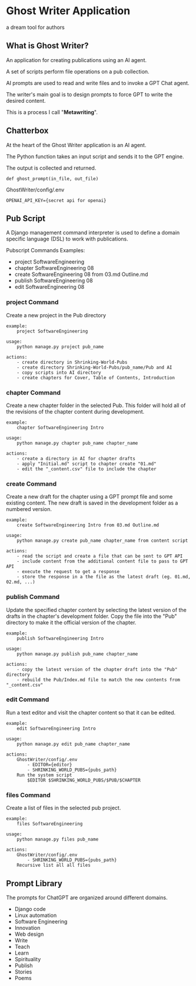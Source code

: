 # Ghost Writer Application

a dream tool for authors

## What is Ghost Writer?

An application for creating publications using an AI agent.

A set of scripts perform file operations on a pub collection.

AI prompts are used to read and write files and to invoke a GPT Chat agent.

The writer's main goal is to design prompts to force GPT to write the desired content.

This is a process I call "**Metawriting**".


## Chatterbox

At the heart of the Ghost Writer application is an AI agent.

The Python function takes an input script and sends it to the GPT engine.

The output is collected and returned.

    def ghost_prompt(in_file, out_file)

GhostWriter/config/.env

    OPENAI_API_KEY={secret api for openai}


## Pub Script

A Django management command interpreter is used to define a domain specific language (DSL)
to work with publications.

Pubscript Commands Examples:

- project SoftwareEngineering
- chapter SoftwareEngineering 08
- create  SoftwareEngineering 08 from 03.md Outline.md
- publish SoftwareEngineering 08
- edit SoftwareEngineering 08


### project Command
Create a new project in the Pub directory

    example:
        project SoftwareEngineering

    usage:
        python manage.py project pub_name

    actions:
        - create directory in Shrinking-World-Pubs
        - create directory Shrinking-World-Pubs/pub_name/Pub and AI
        - copy scripts into AI directory
        - create chapters for Cover, Table of Contents, Introduction


### chapter Command
Create a new chapter folder in the selected Pub.  This folder will hold all of the
revisions of the chapter content during development.

    example:
        chapter SoftwareEngineering Intro

    usage:
        python manage.py chapter pub_name chapter_name

    actions:
        - create a directory in AI for chapter drafts
        - apply "Initial.md" script to chapter create "01.md"
        - edit the "_content.csv" file to include the chapter


### create Command
Create a new draft for the chapter using a GPT prompt file and some existing content.
The new draft is saved in the development folder as a numbered version.

    example:
        create SoftwareEngineering Intro from 03.md Outline.md

    usage:
        python manage.py create pub_name chapter_name from content script

    actions:
        - read the script and create a file that can be sent to GPT API
        - include content from the additional content file to pass to GPT API
        - execute the request to get a response
        - store the response in a the file as the latest draft (eg. 01.md, 02.md, ...)


### publish Command
Update the specified chapter content by selecting the latest version of the
drafts in the chapter's development folder.  Copy the file into the "Pub" directory
to make it the official version of the chapter.

    example:
        publish SoftwareEngineering Intro

    usage:
        python manage.py publish pub_name chapter_name 

    actions:
        - copy the latest version of the chapter draft into the "Pub" directory
        - rebuild the Pub/Index.md file to match the new contents from "_content.csv" 


### edit Command
Run a text editor and visit the chapter content so that it can be edited.

    example:
        edit SoftwareEngineering Intro

    usage:
        python manage.py edit pub_name chapter_name

    actions:
        GhostWriter/config/.env
            - EDITOR={editor}
            - SHRINKING_WORLD_PUBS={pubs_path}
        Run the system script
            $EDITOR $SHRINKING_WORLD_PUBS/$PUB/$CHAPTER

### files Command
Create a list of files in the selected pub project.

    example:
        files SoftwareEngineering

    usage:
        python manage.py files pub_name

    actions:
        GhostWriter/config/.env
            - SHRINKING_WORLD_PUBS={pubs_path}
        Recursive list all all files



## Prompt Library

The prompts for ChatGPT are organized around different domains.

* Django code
* Linux automation
* Software Engineering
* Innovation
* Web design
* Write
* Teach
* Learn
* Spirituality
* Publish
* Stories
* Poems

